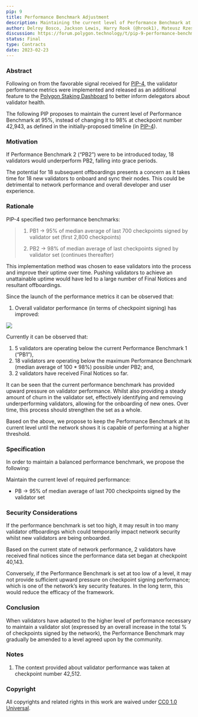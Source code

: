```yaml
---
pip: 9
title: Performance Benchmark Adjustment
description: Maintaining the current level of Performance Benchmark at 95%
author: Delroy Bosco, Jackson Lewis, Harry Rook (@hrook1), Mateusz Rzeszowsk
discussion: https://forum.polygon.technology/t/pip-9-performance-benchmark-adjustment/11387
status: Final
type: Contracts
date: 2023-02-23
---
```


### Abstract

Following on from the favorable signal received for [PIP-4](https://snapshot.org/#/polygonvalidators.eth/proposal/0x1e9d79b6406870ebd0b66ac256b59012f97f3f4d652052681c6fb1077e251804/), the validator performance metrics were implemented and released as an additional feature to the [Polygon Staking Dashboard](https://staking.polygon.technology/) to better inform delegators about validator health. 

The following PIP proposes to maintain the current level of Performance Benchmark at 95%, instead of changing it to 98% at checkpoint number 42,943, as defined in the initially-proposed timeline (in [PIP-4](https:/https://snapshot.org/#/polygonvalidators.eth/proposal/0x1e9d79b6406870ebd0b66ac256b59012f97f3f4d652052681c6fb1077e251804/)).


### Motivation 

If Performance Benchmark 2 (“PB2”) were to be introduced today, 18 validators would underperform PB2, falling into grace periods. 

The potential for 18 subsequent offboardings presents a concern as it takes time for 18 new validators to onboard and sync their nodes. This could be detrimental to network performance and overall developer and user experience.


### Rationale

PIP-4 specified two performance benchmarks:

> 1. PB1 → 95% of median average of last 700 checkpoints signed by validator set (first 2,800 checkpoints)
>  
> 2. PB2 → 98% of median average of last checkpoints signed by validator set (continues thereafter)

This implementation method was chosen to ease validators into the process and improve their uptime over time. Pushing validators to achieve an unattainable uptime would have led to a large number of Final Notices and resultant offboardings. 

Since the launch of the performance metrics it can be observed that:

1. Overall validator performance (in terms of checkpoint signing) has improved:

![](https://i.imgur.com/sF3af6g.jpg)


Currently it can be observed that:

1. 5 validators are operating below the current Performance Benchmark 1 (“PB1”), 
2. 18 validators are operating below the maximum Performance Benchmark (median average of 100 * 98%) possible under PB2; and,
3. 2 validators have received Final Notices so far.

It can be seen that the current performance benchmark has provided upward pressure on validator performance. Whilst also providing a steady amount of churn in the validator set, effectively identifying and removing underperforming validators, allowing for the onboarding of new ones. Over time, this process should strengthen the set as a whole.

Based on the above, we propose to keep the Performance Benchmark at its current level until the network shows it is capable of performing at a higher threshold. 

### Specification

In order to maintain a balanced performance benchmark, we propose the following:

Maintain the current level of required performance:

* PB → 95% of median average of last 700 checkpoints signed by the validator set 

### Security Considerations 

If the performance benchmark is set too high, it may result in too many validator offboardings which could temporarily impact network security whilst new validators are being onboarded.

Based on the current state of network performance, 2 validators have received final notices since the performance data set began at checkpoint 40,143.

Conversely, if the Performance Benchmark is set at too low of a level, it may not provide sufficient upward pressure on checkpoint signing performance; which is one of the network’s key security features. In the long term, this would reduce the efficacy of the framework.  

### Conclusion

When validators have adapted to the higher level of performance necessary to maintain a validator slot (expressed by an overall increase in the total % of checkpoints signed by the network), the Performance Benchmark may gradually be amended to a level agreed upon by the community. 

### Notes 

1. The context provided about validator performance was taken at checkpoint number 42,512. 

### Copyright

All copyrights and related rights in this work are waived under [CC0 1.0 Universal](https:/https://creativecommons.org/publicdomain/zero/1.0/legalcode/).
